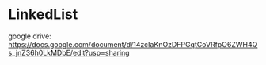 # LinkedList

google drive: https://docs.google.com/document/d/14zcIaKnOzDFPGqtCoVRfpO6ZWH4Qs_jnZ36h0LkMDbE/edit?usp=sharing
